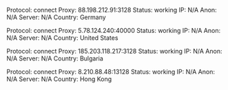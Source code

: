 Protocol: connect
Proxy: 88.198.212.91:3128
Status: working
IP: N/A
Anon: N/A
Server: N/A
Country: Germany

Protocol: connect
Proxy: 5.78.124.240:40000
Status: working
IP: N/A
Anon: N/A
Server: N/A
Country: United States

Protocol: connect
Proxy: 185.203.118.217:3128
Status: working
IP: N/A
Anon: N/A
Server: N/A
Country: Bulgaria

Protocol: connect
Proxy: 8.210.88.48:13128
Status: working
IP: N/A
Anon: N/A
Server: N/A
Country: Hong Kong


